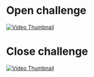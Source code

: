 # Open challenge 
[![Video Thumbnail](https://img.youtube.com/vi/k0pksAf_WJw/hqdefault.jpg)](https://www.youtube.com/watch?v=k0pksAf_WJw)

# Close challenge
[![Video Thumbnail](https://img.youtube.com/vi/OPPGRvdrE08/hqdefault.jpg)](https://www.youtube.com/watch?v=OPPGRvdrE08)
